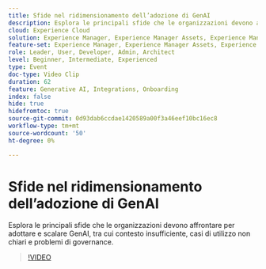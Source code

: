 ```yaml
---
title: Sfide nel ridimensionamento dell’adozione di GenAI
description: Esplora le principali sfide che le organizzazioni devono affrontare per adottare e scalare GenAI, tra cui contesto insufficiente, casi di utilizzo non chiari e problemi di governance.
cloud: Experience Cloud
solution: Experience Manager, Experience Manager Assets, Experience Manager Forms, Experience Manager Sites, Sensei
feature-set: Experience Manager, Experience Manager Assets, Experience Manager Forms, Experience Manager Sites
role: Leader, User, Developer, Admin, Architect
level: Beginner, Intermediate, Experienced
type: Event
doc-type: Video Clip
duration: 62
feature: Generative AI, Integrations, Onboarding
index: false
hide: true
hidefromtoc: true
source-git-commit: 0d93dab6ccdae1420589a00f3a46eef10bc16ec8
workflow-type: tm+mt
source-wordcount: '50'
ht-degree: 0%

---
```



# Sfide nel ridimensionamento dell’adozione di GenAI

Esplora le principali sfide che le organizzazioni devono affrontare per adottare e scalare GenAI, tra cui contesto insufficiente, casi di utilizzo non chiari e problemi di governance.

>[!VIDEO](https://video.tv.adobe.com/v/3459230/?learn=on&enablevpops)
